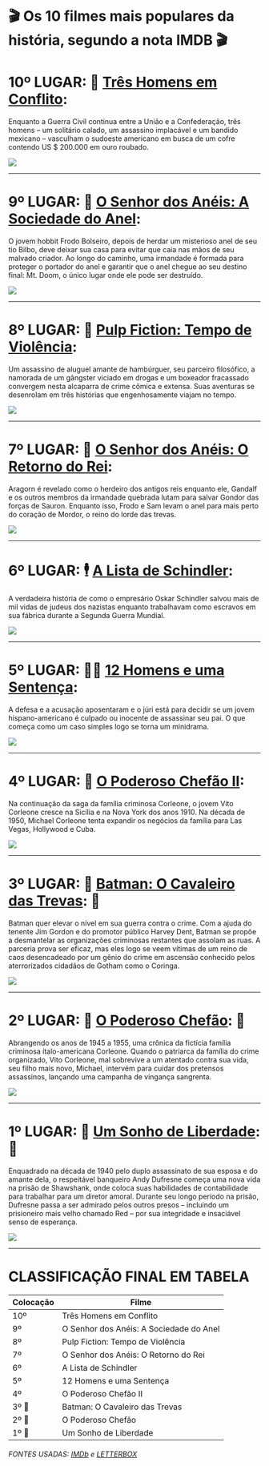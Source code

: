 <h1> 🎬 Os 10 filmes mais populares da história, segundo a nota IMDB 🎬</h1>

# 10º LUGAR: 🤠 [Três Homens em Conflito](https://www.imdb.com/title/tt0060196/?pf_rd_m=A2FGELUUNOQJNL&pf_rd_p=1a264172-ae11-42e4-8ef7-7fed1973bb8f&pf_rd_r=ABAR95F0NQ5HXM4P8WDW&pf_rd_s=center-1&pf_rd_t=15506&pf_rd_i=top&ref_=chttp_tt_10):

Enquanto a Guerra Civil continua entre a União e a Confederação, três homens – um solitário calado, um assassino implacável e um bandido mexicano – vasculham o sudoeste americano em busca de um cofre contendo US $ 200.000 em ouro roubado.
<br>

<img src ="https://media0.giphy.com/media/7ZgBm32jWGn72/giphy.gif?cid=ecf05e47g86ekesffyt2bucnsn48p5mdd1lhtr63wh3bc4wg&rid=giphy.gif&ct=g">

---
# 9º LUGAR: 💍 [O Senhor dos Anéis: A Sociedade do Anel](https://www.imdb.com/title/tt0120737/?pf_rd_m=A2FGELUUNOQJNL&pf_rd_p=1a264172-ae11-42e4-8ef7-7fed1973bb8f&pf_rd_r=ABAR95F0NQ5HXM4P8WDW&pf_rd_s=center-1&pf_rd_t=15506&pf_rd_i=top&ref_=chttp_tt_9):

O jovem hobbit Frodo Bolseiro, depois de herdar um misterioso anel de seu tio Bilbo, deve deixar sua casa para evitar que caia nas mãos de seu malvado criador. Ao longo do caminho, uma irmandade é formada para proteger o portador do anel e garantir que o anel chegue ao seu destino final: Mt. Doom, o único lugar onde ele pode ser destruído.

<img src="https://media1.giphy.com/media/T1286ZxrQbzWw/giphy.gif?cid=ecf05e47jarpysmokcc4gk1magr842yx00x364xj9c9ko9b8&rid=giphy.gif&ct=g">

---
# 8º LUGAR: 🚬 [Pulp Fiction: Tempo de Violência](https://www.imdb.com/title/tt0110912/?pf_rd_m=A2FGELUUNOQJNL&pf_rd_p=1a264172-ae11-42e4-8ef7-7fed1973bb8f&pf_rd_r=ABAR95F0NQ5HXM4P8WDW&pf_rd_s=center-1&pf_rd_t=15506&pf_rd_i=top&ref_=chttp_tt_8):

Um assassino de aluguel amante de hambúrguer, seu parceiro filosófico, a namorada de um gângster viciado em drogas e um boxeador fracassado convergem nesta alcaparra de crime cômica e extensa. Suas aventuras se desenrolam em três histórias que engenhosamente viajam no tempo.

<img src ="https://media3.giphy.com/media/6uGhT1O4sxpi8/giphy.gif?cid=ecf05e47ozt6ccx6cdf00vn16lmxsf16emjvqr0j8su4r1s6&rid=giphy.gif&ct=g">

---
# 7º LUGAR: 👑 [O Senhor dos Anéis: O Retorno do Rei](https://www.imdb.com/title/tt0167260/?pf_rd_m=A2FGELUUNOQJNL&pf_rd_p=1a264172-ae11-42e4-8ef7-7fed1973bb8f&pf_rd_r=ABAR95F0NQ5HXM4P8WDW&pf_rd_s=center-1&pf_rd_t=15506&pf_rd_i=top&ref_=chttp_tt_7):

Aragorn é revelado como o herdeiro dos antigos reis enquanto ele, Gandalf e os outros membros da irmandade quebrada lutam para salvar Gondor das forças de Sauron. Enquanto isso, Frodo e Sam levam o anel para mais perto do coração de Mordor, o reino do lorde das trevas.

<img src ="https://media1.giphy.com/media/rf1MJwkVYtOiA/giphy.gif?cid=ecf05e47j81ug5jk0a9dojl28psfufway7qnp2z3cu0snqxl&rid=giphy.gif&ct=g">

---
# 6º LUGAR: 🕴 [A Lista de Schindler](https://www.imdb.com/title/tt0108052/?pf_rd_m=A2FGELUUNOQJNL&pf_rd_p=1a264172-ae11-42e4-8ef7-7fed1973bb8f&pf_rd_r=ABAR95F0NQ5HXM4P8WDW&pf_rd_s=center-1&pf_rd_t=15506&pf_rd_i=top&ref_=chttp_tt_6):

A verdadeira história de como o empresário Oskar Schindler salvou mais de mil vidas de judeus dos nazistas enquanto trabalhavam como escravos em sua fábrica durante a Segunda Guerra Mundial.

<img src ="https://media0.giphy.com/media/aU176yOkgurLy/giphy.gif?cid=ecf05e47k29h0l7x7rfitzc4c4peonkzki37pqsuzlufodpp&rid=giphy.gif&ct=g">

---
# 5º LUGAR:  🕵️‍♂️ [12 Homens e uma Sentença](https://www.imdb.com/title/tt0050083/?pf_rd_m=A2FGELUUNOQJNL&pf_rd_p=1a264172-ae11-42e4-8ef7-7fed1973bb8f&pf_rd_r=ABAR95F0NQ5HXM4P8WDW&pf_rd_s=center-1&pf_rd_t=15506&pf_rd_i=top&ref_=chttp_tt_5):

A defesa e a acusação aposentaram e o júri está para decidir se um jovem hispano-americano é culpado ou inocente de assassinar seu pai. O que começa como um caso simples logo se torna um minidrama.

<img src ="https://media3.giphy.com/media/gijRTJHNMniKI/giphy.gif?cid=ecf05e47qu2kwj1sdvxq5uwjlkpjwrct9rqt26uicug5vexo&rid=giphy.gif&ct=g">


---
# 4º LUGAR: 🌹 [O Poderoso Chefão II](https://www.imdb.com/title/tt0071562/?pf_rd_m=A2FGELUUNOQJNL&pf_rd_p=1a264172-ae11-42e4-8ef7-7fed1973bb8f&pf_rd_r=ABAR95F0NQ5HXM4P8WDW&pf_rd_s=center-1&pf_rd_t=15506&pf_rd_i=top&ref_=chttp_tt_4):

Na continuação da saga da família criminosa Corleone, o jovem Vito Corleone cresce na Sicília e na Nova York dos anos 1910. Na década de 1950, Michael Corleone tenta expandir os negócios da família para Las Vegas, Hollywood e Cuba.

<img src ="https://media2.giphy.com/media/UrVDQEXvoYGgW60Uhq/giphy.gif?cid=ecf05e47jpj97ymgxi8xsimhmozg2kyp4lqxgdseu2uhoqyo&rid=giphy.gif&ct=g">

---
# 3º LUGAR: 🦇 [Batman: O Cavaleiro das Trevas](https://www.imdb.com/title/tt0468569/?pf_rd_m=A2FGELUUNOQJNL&pf_rd_p=1a264172-ae11-42e4-8ef7-7fed1973bb8f&pf_rd_r=ABAR95F0NQ5HXM4P8WDW&pf_rd_s=center-1&pf_rd_t=15506&pf_rd_i=top&ref_=chttp_tt_3): 🥉

Batman quer elevar o nível em sua guerra contra o crime. Com a ajuda do tenente Jim Gordon e do promotor público Harvey Dent, Batman se propõe a desmantelar as organizações criminosas restantes que assolam as ruas. A parceria prova ser eficaz, mas eles logo se veem vítimas de um reino de caos desencadeado por um gênio do crime em ascensão conhecido pelos aterrorizados cidadãos de Gotham como o Coringa.

<img src ="https://media3.giphy.com/media/DpZleiMkn4zzG/giphy.gif?cid=ecf05e47c89he4e0bos024d5figcyu2td6w4suore5bixvkz&rid=giphy.gif&ct=g">

---
# 2º LUGAR: 🤵 [O Poderoso Chefão](https://www.imdb.com/title/tt0068646/?pf_rd_m=A2FGELUUNOQJNL&pf_rd_p=1a264172-ae11-42e4-8ef7-7fed1973bb8f&pf_rd_r=ABAR95F0NQ5HXM4P8WDW&pf_rd_s=center-1&pf_rd_t=15506&pf_rd_i=top&ref_=chttp_tt_2): 🥈

Abrangendo os anos de 1945 a 1955, uma crônica da fictícia família criminosa ítalo-americana Corleone. Quando o patriarca da família do crime organizado, Vito Corleone, mal sobrevive a um atentado contra sua vida, seu filho mais novo, Michael, intervém para cuidar dos pretensos assassinos, lançando uma campanha de vingança sangrenta.

<img src ="https://media0.giphy.com/media/l0Iy7LtnokcMajNG8/giphy.gif?cid=ecf05e47qynxqrvx5tspwwskinkr49vumum8wcz8cwvand76&rid=giphy.gif&ct=g">

---
# 1º LUGAR: 🗽 [Um Sonho de Liberdade](https://www.imdb.com/title/tt0111161/?pf_rd_m=A2FGELUUNOQJNL&pf_rd_p=1a264172-ae11-42e4-8ef7-7fed1973bb8f&pf_rd_r=ABAR95F0NQ5HXM4P8WDW&pf_rd_s=center-1&pf_rd_t=15506&pf_rd_i=top&ref_=chttp_tt_1): 🥇

Enquadrado na década de 1940 pelo duplo assassinato de sua esposa e do amante dela, o respeitável banqueiro Andy Dufresne começa uma nova vida na prisão de Shawshank, onde coloca suas habilidades de contabilidade para trabalhar para um diretor amoral. Durante seu longo período na prisão, Dufresne passa a ser admirado pelos outros presos – incluindo um prisioneiro mais velho chamado Red – por sua integridade e insaciável senso de esperança.

<img src ="https://media1.giphy.com/media/AWJy0ZcCJmILe/giphy.gif?cid=ecf05e47r7yijdnii6slum81xkpapq57rs4fw3i0gr3s6gc0&rid=giphy.gif&ct=g">

---


# CLASSIFICAÇÃO FINAL EM TABELA
| Colocação | Filme |
|-|-|
10º|Três Homens em Conflito
9º|O Senhor dos Anéis: A Sociedade do Anel
8º|Pulp Fiction: Tempo de Violência
7º|O Senhor dos Anéis: O Retorno do Rei
6º|A Lista de Schindler
5º|12 Homens e uma Sentença
4º|O Poderoso Chefão II
3º 🥉|Batman: O Cavaleiro das Trevas
2º 🥈|O Poderoso Chefão
1º 🥇|Um Sonho de Liberdade

###### FONTES USADAS: [IMDb](https://www.imdb.com/chart/top/?ref_=nv_mv_250) e [LETTERBOX](https://letterboxd.com/)






















